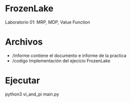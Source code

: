 # FrozenLake
Laboratorio 01: MRP, MDP, Value Function

# Archivos
* /informe contiene el documento e informe de la practica
* /codigo Implementación del ejecicio FrozenLake

# Ejecutar
python3 vi_and_pi main.py
